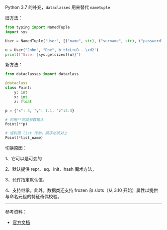

Python 3.7 的补充，`dataclasses` 用来替代 `nametuple`


旧方法：

```python
from typing import NamedTuple
import sys

User = NamedTuple("User", [("name", str), ("surname", str), ("password", bytes)])

u = User("John", "Doe", b'tfeL+uD...\xd2')
print(f"Size: {sys.getsizeof(u)}")
```




新方法：

```python
from dataclasses import dataclass

@dataclass
class Point:
    y: int
    x: int
    z: float

p = {"x": 3, "y": 1.1, "z":3.3}

# 利用**完成参数输入
Point(**p)

# 或利用 list 传参，顺序必须对上
Point(*list_name)

```


切换原因：

1、它可以是可变的

2、默认提供 repr、eq、init、hash 魔术方法，

3、允许指定默认值，

4、支持继承。此外，数据类还支持 frozen 和 slots（从 3.10 开始）属性以提供与命名元组的特征奇偶校验。


------------------

参考资料：
- [官方文档](https://docs.python.org/zh-cn/3.11/library/dataclasses.html)